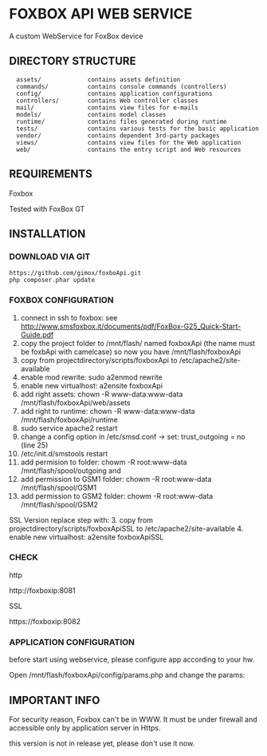 FOXBOX API WEB SERVICE
================================

A custom WebService for FoxBox device



DIRECTORY STRUCTURE
-------------------

      assets/             contains assets definition
      commands/           contains console commands (controllers)
      config/             contains application configurations
      controllers/        contains Web controller classes
      mail/               contains view files for e-mails
      models/             contains model classes
      runtime/            contains files generated during runtime
      tests/              contains various tests for the basic application
      vendor/             contains dependent 3rd-party packages
      views/              contains view files for the Web application
      web/                contains the entry script and Web resources



REQUIREMENTS
------------

Foxbox

Tested with FoxBox GT



INSTALLATION
------------


### DOWNLOAD VIA GIT

    https://github.com/gimox/foxboApi.git
    php composer.phar update



### FOXBOX CONFIGURATION



1. connect in ssh to foxbox: see http://www.smsfoxbox.it/documents/pdf/FoxBox-G25_Quick-Start-Guide.pdf</li>
2. copy the project folder to /mnt/flash/ named foxboxApi (the name must be foxbApi with camelcase) so now you have /mnt/flash/foxboxApi
3. copy from projectdirectory/scripts/foxboxApi to /etc/apache2/site-available
4. enable mod rewrite: sudo a2enmod rewrite 
5. enable new virtualhost: a2ensite foxboxApi
6. add right  assets: chown -R www-data:www-data /mnt/flash/foxboxApi/web/assets
7. add right to runtime:  chown -R www-data:www-data /mnt/flash/foxboxApi/runtime
8. sudo service apache2 restart
9. change a config option in /etc/smsd.conf  -> set: trust_outgoing = no (line 25) 
10. /etc/init.d/smstools restart
11. add permision to folder: chowm -R root:www-data /mnt/flash/spool/outgoing and 
12. add permission to GSM1 folder:  chowm -R root:www-data /mnt/flash/spool/GSM1
13. add permission to GSM2 folder:  chowm -R root:www-data /mnt/flash/spool/GSM2

SSL Version
replace step with:
3. copy from projectdirectory/scripts/foxboxApiSSL to /etc/apache2/site-available
4. enable new virtualhost: a2ensite foxboxApiSSL


### CHECK
http

http://foxboxip:8081


SSL

https://foxboxip:8082




### APPLICATION CONFIGURATION

before start using webservice, please configure app according to your hw.

Open /mnt/flash/foxboxApi/config/params.php and change the params:






IMPORTANT INFO
--------------
For security reason, Foxbox can't be in WWW. It must be under firewall and accessible only by application server in Https.

this version is not in release yet, please don't use it now.
